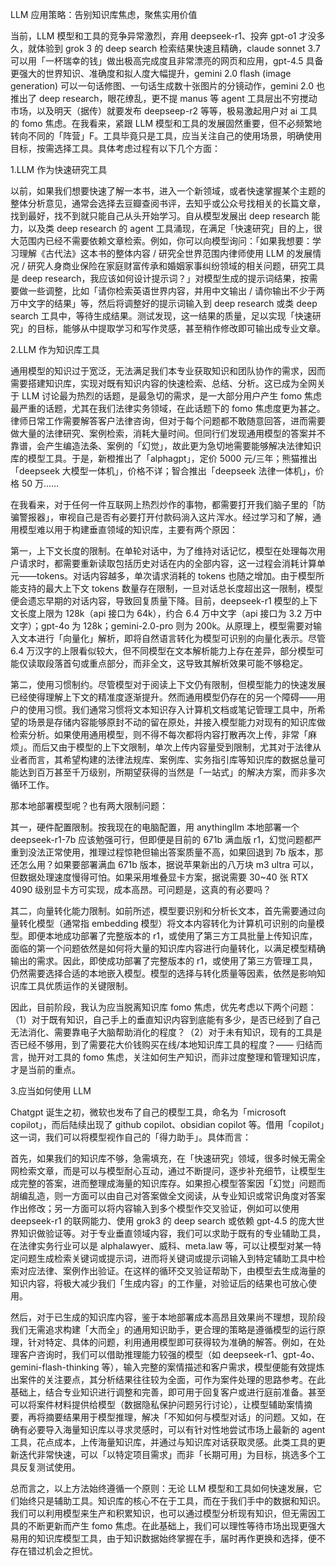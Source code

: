 LLM 应用策略：告别知识库焦虑，聚焦实用价值

当前，LLM 模型和工具的竞争异常激烈，弃用 deepseek-r1、投奔 gpt-o1 才没多久，就体验到 grok 3 的 deep search 检索结果快速且精确，claude sonnet 3.7 可以用「一杯瑞幸的钱」做出极高完成度且非常漂亮的网页和应用，gpt-4.5 具备更强大的世界知识、准确度和拟人度大幅提升，gemini 2.0 flash (image generation) 可以一句话修图、一句话生成数十张图片的分镜动作，gemini 2.0 也推出了 deep research，眼花缭乱，更不提 manus 等 agent 工具层出不穷搅动市场，以及明天（据传）就要发布 deepseep-r2 等等，极易激起用户对 ai 工具的 fomo 焦虑。在我看来，紧跟 LLM 模型和工具的发展固然重要，但不必频繁地转向不同的「阵营」F。工具毕竟只是工具，应当关注自己的使用场景，明确使用目标，按需选择工具。具体考虑过程有以下几个方面：

1.LLM 作为快速研究工具

以前，如果我们想要快速了解一本书，进入一个新领域，或者快速掌握某个主题的整体分析意见，通常会选择去豆瓣查阅书评，去知乎或公众号找相关的长篇文章，找到最好，找不到就只能自己从头开始学习。自从模型发展出 deep research 能力，以及类 deep research 的 agent 工具涌现，在满足「快速研究」目的上，很大范围内已经不需要依赖文章检索。例如，你可以向模型询问：「如果我想要：学习理解《古代法》这本书的整体内容 / 研究全世界范围内律师使用 LLM 的发展情况 / 研究人身商业保险在家庭财富传承和婚姻家事纠纷领域的相关问题，研究工具是 deep research，我应该如何设计提示词？」对模型生成的提示词结果，按需要做一些调整，比如「请你检索英语世界内容，并用中文输出 / 请你输出不少于两万中文字的结果」等，然后将调整好的提示词输入到 deep research 或类 deep search 工具中，等待生成结果。测试发现，这一结果的质量，足以实现「快速研究」的目标，能够从中提取学习和写作灵感，甚至稍作修改即可输出成专业文章。

2.LLM 作为知识库工具

通用模型的知识过于宽泛，无法满足我们本专业获取知识和团队协作的需求，因而需要搭建知识库，实现对既有知识内容的快速检索、总结、分析。这已成为全网关于 LLM 讨论最为热烈的话题，是最急切的需求，是一大部分用户产生 fomo 焦虑最严重的话题，尤其在我们法律实务领域，在此话题下的 fomo 焦虑度更为甚之。律师日常工作需要解答客户法律咨询，但对于每个问题都不敢随意回答，进而需要做大量的法律研究、案例检索，消耗大量时间。但同行们发现通用模型的答案并不靠谱，会产生编造法条、案例的「幻觉」，故此更为急切地需要能够解决法律知识库的模型工具。于是，新橙推出了「alphagpt」，定价 5000 元/三年；熊猫推出「deepseek 大模型一体机」，价格不详；智合推出「deepseek 法律一体机」，价格 50 万……

在我看来，对于任何一件互联网上热烈炒作的事物，都需要打开我们脑子里的「防骗警报器」，审视自己是否有必要打开付款码淌入这片浑水。经过学习和了解，通用模型难以用于构建垂直领域的知识库，主要有两个原因：

第一，上下文长度的限制。在单轮对话中，为了维持对话记忆，模型在处理每次用户请求时，都需要重新读取包括历史对话在内的全部内容，这一过程会消耗计算单元——tokens。对话内容越多，单次请求消耗的 tokens 也随之增加。由于模型所能支持的最大上下文 tokens 数量存在限制，一旦对话总长度超出这一限制，模型便会遗忘早期的对话内容，导致回复质量下降。目前，deepseek-r1 模型的上下文长度上限为 128k（api 接口为 64k），约合 6.4 万中文字（api 接口为 3.2 万中文字）；gpt-4o 为 128k；gemini-2.0-pro 则为 200k。从原理上，模型需要对输入文本进行「向量化」解析，即将自然语言转化为模型可识别的向量化表示。尽管 6.4 万汉字的上限看似较大，但不同模型在文本解析能力上存在差异，部分模型可能仅读取段落首句或重点部分，而非全文，这导致其解析效果可能不够稳定。

第二，使用习惯制约。尽管模型对于阅读上下文仍有限制，但模型能力的快速发展已经使得理解上下文的精准度逐渐提升。然而通用模型仍存在的另一个障碍——用户的使用习惯。我们通常习惯将文本知识存入计算机文档或笔记管理工具中，所希望的场景是存储内容能够原封不动的留在原处，并接入模型能力对现有的知识库做检索分析。如果使用通用模型，则不得不每次都将内容打散再次上传，非常「麻烦」。而后又由于模型的上下文限制，单次上传内容量受到限制，尤其对于法律从业者而言，其希望构建的法律法规库、案例库、实务指引库等知识库的数据总量可能达到百万甚至千万级别，所期望获得的当然是「一站式」的解决方案，而非多次循环工作。

那本地部署模型呢？也有两大限制问题：

其一，硬件配置限制。按我现在的电脑配置，用 anythingllm 本地部署一个 deepseek-r1-7b 应该勉强可行，但即便是目前的 671b 满血版 r1，幻觉问题都严重到没法正常使用，推理过程惊艳但输出答案质量不高，如果回退到 7b 版本，那还怎么用？如果要部署满血 671b 版本，据说苹果新出的八万块 m3 ultra 可以，但数据处理速度慢得可怕。如果采用堆叠显卡方案，据说需要 30~40 张 RTX 4090 级别显卡方可实现，成本高昂。可问题是，这真的有必要吗？

其二，向量转化能力限制。如前所述，模型要识别和分析长文本，首先需要通过向量转化模型（通常指 embedding 模型）将文本内容转化为计算机可识别的向量模型。即便本地成功部署了完整版本的 r1，或使用了第三方工具批量上传知识库，面临的第一个问题依然是如何将大量的知识库内容进行向量转化，以满足模型精确输出的需求。因此，即使成功部署了完整版本的 r1，或使用了第三方管理工具，仍然需要选择合适的本地嵌入模型。模型的选择与转化质量等因素，依然是影响知识库工具优质运作的关键限制。

因此，目前阶段，我认为应当脱离知识库 fomo 焦虑，优先考虑以下两个问题：（1）对于既有知识，自己手上的垂直知识内容到底能有多少，是否已经到了自己无法消化、需要靠电子大脑帮助消化的程度？（2）对于未有知识，现有的工具是否已经不够用，到了需要花大价钱购买在线/本地知识库工具的程度？—— 归结而言，抛开对工具的 fomo 焦虑，关注如何生产知识，而非过度整理和管理知识库，才是当前的重点。

3.应当如何使用 LLM

Chatgpt 诞生之初，微软也发布了自己的模型工具，命名为「microsoft copilot」，而后陆续出现了 github copilot、obsidian copilot 等。借用「copilot」这一词，我们可以将模型视作自己的「得力助手」。具体而言：

首先，如果我们的知识库不够，急需填充，在「快速研究」领域，很多时候无需全网检索文章，而是可以与模型耐心互动，通过不断提问，逐步补充细节，让模型生成完整的答案，进而整理成海量的知识库存。如果担心模型答案因「幻觉」问题而胡编乱造，则一方面可以由自己对答案做全文阅读，从专业知识或常识角度对答案作出修改；另一方面可以将内容输入到多个模型作交叉验证，例如可以使用 deepseek-r1 的联网能力、使用 grok3 的 deep search 或依赖 gpt-4.5 的庞大世界知识做验证等。对于专业垂直领域内容，我们可以求助于既有的专业辅助工具，在法律实务行业可以是 alphalawyer、威科、meta.law 等，可以让模型对某一特定问题生成检索关键词或提示词，进而将关键词或提示词输入到特定辅助工具中检索对应法律、案例作出验证。在这样的循环交叉验证帮助下，由模型去生成海量的知识内容，将极大减少我们「生成内容」的工作量，对验证后的结果也可放心使用。

然后，对于已生成的知识库内容，鉴于本地部署成本高昂且效果尚不理想，现阶段我们无需追求构建「大而全」的通用知识助手，更合理的策略是遵循模型的运行原理，针对特定、具体的问题，利用通用模型即可获得较为准确的解答。例如，在处理客户咨询时，我们可以借助推理能力较强的模型（如 deepseek-r1、gpt-4o、gemini-flash-thinking 等），输入完整的案情描述和客户需求，模型便能有效提炼出案件的关注要点，其分析结果往往较为全面，可作为案件处理的思路参考。在此基础上，结合专业知识进行调整和完善，即可用于回复客户或进行庭前准备。甚至可以将案件材料提供给模型（数据隐私保护问题另行讨论），让模型辅助案情摘要，再将摘要结果用于模型推理，解决「不知如何与模型对话」的问题。又如，在确有必要导入海量知识库以寻求灵感时，可以有针对性地尝试市场上最新的 agent 工具，花点成本，上传海量知识库，并通过与知识库对话获取灵感。此类工具的更新迭代非常快速，可以「以特定项目需求」而非「长期可用」为目标，挑选多个工具反复测试使用。

总而言之，以上方法始终遵循一个原则：无论 LLM 模型和工具如何快速发展，它们始终只是辅助工具。知识库的核心不在于工具，而在于我们手中的数据和知识。我们可以利用模型来生产和积累知识，也可以通过模型分析现有知识，但无需因工具的不断更新而产生 fomo 焦虑。在此基础上，我们可以理性等待市场出现更强大易用的知识库模型工具，由于知识数据始终掌握在手，届时再作更换和选择，便不存在错过机会之担忧。